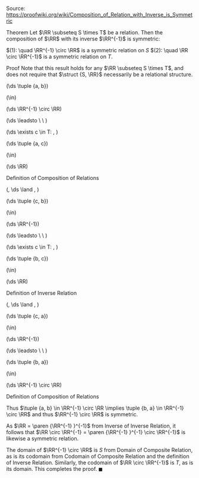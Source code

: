 # 

Source: https://proofwiki.org/wiki/Composition_of_Relation_with_Inverse_is_Symmetric

Theorem
Let $\RR \subseteq S \times T$ be a relation.
Then the composition of $\RR$ with its inverse $\RR^{-1}$ is symmetric:

$(1): \quad \RR^{-1} \circ \RR$ is a symmetric relation on $S$
$(2): \quad \RR \circ \RR^{-1}$ is a symmetric relation on $T$.


Proof
Note that this result holds for any $\RR \subseteq S \times T$, and does not require that $\struct {S, \RR}$ necessarily be a relational structure.














\(\ds \tuple {a, b}\)

\(\in\)







\(\ds \RR^{-1} \circ \RR\)














\(\ds \leadsto \ \ \)

\(\ds \exists c \in T: \, \)



\(\ds \tuple {a, c}\)

\(\in\)







\(\ds \RR\)





Definition of Composition of Relations












\(\, \ds \land \, \)

\(\ds \tuple {c, b}\)

\(\in\)







\(\ds \RR^{-1}\)














\(\ds \leadsto \ \ \)

\(\ds \exists c \in T: \, \)



\(\ds \tuple {b, c}\)

\(\in\)







\(\ds \RR\)





Definition of Inverse Relation












\(\, \ds \land \, \)

\(\ds \tuple {c, a}\)

\(\in\)







\(\ds \RR^{-1}\)














\(\ds \leadsto \ \ \)





\(\ds \tuple {b, a}\)

\(\in\)







\(\ds \RR^{-1} \circ \RR\)





Definition of Composition of Relations




Thus $\tuple {a, b} \in \RR^{-1} \circ \RR \implies \tuple {b, a} \in \RR^{-1} \circ \RR$ and thus $\RR^{-1} \circ \RR$ is symmetric.

As $\RR = \paren {\RR^{-1} }^{-1}$ from Inverse of Inverse Relation, it follows that $\RR \circ \RR^{-1} = \paren {\RR^{-1} }^{-1} \circ \RR^{-1}$ is likewise a symmetric relation.

The domain of $\RR^{-1} \circ \RR$ is $S$ from Domain of Composite Relation, as is its codomain from Codomain of Composite Relation and the definition of Inverse Relation.
Similarly, the codomain of $\RR \circ \RR^{-1}$ is $T$, as is its domain.
This completes the proof.
$\blacksquare$





